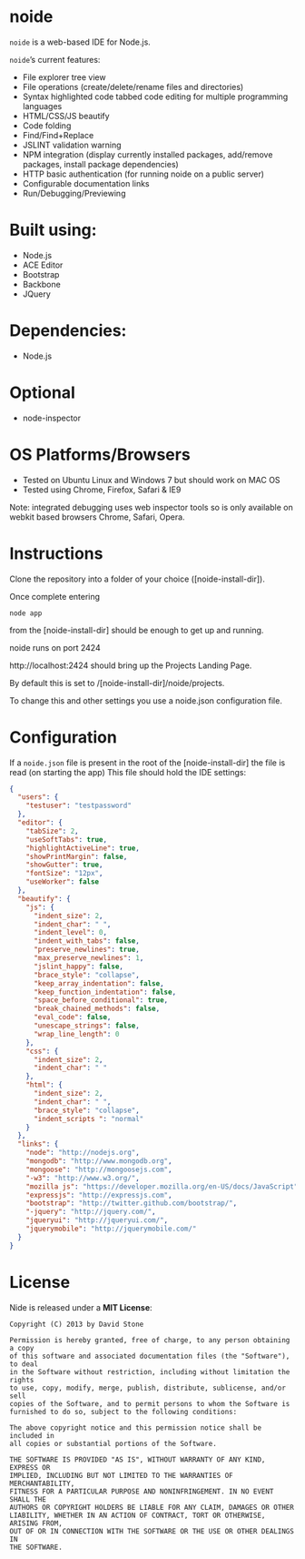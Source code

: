 noide
====

`noide` is a web-based IDE for Node.js.

`noide`’s current features:

- File explorer tree view
- File operations (create/delete/rename files and directories)
- Syntax highlighted code tabbed code editing for multiple programming languages
- HTML/CSS/JS beautify
- Code folding
- Find/Find+Replace 
- JSLINT validation warning
- NPM integration (display currently installed packages, add/remove packages, install package dependencies)
- HTTP basic authentication (for running noide on a public server)
- Configurable documentation links
- Run/Debugging/Previewing

Built using:
=========================

- Node.js
- ACE Editor
- Bootstrap
- Backbone
- JQuery

Dependencies:
=========================
- Node.js

Optional
=========================
- node-inspector

OS Platforms/Browsers
=========================
- Tested on Ubuntu Linux and Windows 7 but should work on MAC OS
- Tested using Chrome, Firefox, Safari & IE9

Note: integrated debugging uses web inspector tools so is only available on webkit based browsers Chrome, Safari, Opera.

Instructions
============

Clone the repository into a folder of your choice ([noide-install-dir]).

Once complete entering

    node app

from the [noide-install-dir] should be enough to get up and running.


noide runs on port 2424

http://localhost:2424 should bring up the Projects Landing Page.



By default this is set to /[noide-install-dir]/noide/projects.

To change this and other settings you use a noide.json configuration file.


Configuration
=======
If a `noide.json` file is present in the root of the [noide-install-dir] the file is read (on starting the app)
This file should hold the IDE settings:

```json
{
  "users": {
    "testuser": "testpassword"
  },
  "editor": {
    "tabSize": 2,
    "useSoftTabs": true,
    "highlightActiveLine": true,
    "showPrintMargin": false,
    "showGutter": true,
    "fontSize": "12px",
    "useWorker": false
  },
  "beautify": {
    "js": {
      "indent_size": 2,
      "indent_char": " ",
      "indent_level": 0,
      "indent_with_tabs": false,
      "preserve_newlines": true,
      "max_preserve_newlines": 1,
      "jslint_happy": false,
      "brace_style": "collapse",
      "keep_array_indentation": false,
      "keep_function_indentation": false,
      "space_before_conditional": true,
      "break_chained_methods": false,
      "eval_code": false,
      "unescape_strings": false,
      "wrap_line_length": 0
    },
    "css": {
      "indent_size": 2,
      "indent_char": " "
    },
    "html": {
      "indent_size": 2,
      "indent_char": " ",
      "brace_style": "collapse",
      "indent_scripts ": "normal"
    }
  },
  "links": {
    "node": "http://nodejs.org",
    "mongodb": "http://www.mongodb.org",
    "mongoose": "http://mongoosejs.com",
    "-w3": "http://www.w3.org/",
    "mozilla js": "https://developer.mozilla.org/en-US/docs/JavaScript",
    "expressjs": "http://expressjs.com",
    "bootstrap": "http://twitter.github.com/bootstrap/",
    "-jquery": "http://jquery.com/",
    "jqueryui": "http://jqueryui.com/",
    "jquerymobile": "http://jquerymobile.com/"
  }
}
```

License
=======

Nide is released under a **MIT License**:

    Copyright (C) 2013 by David Stone
    
    Permission is hereby granted, free of charge, to any person obtaining a copy
    of this software and associated documentation files (the "Software"), to deal
    in the Software without restriction, including without limitation the rights
    to use, copy, modify, merge, publish, distribute, sublicense, and/or sell
    copies of the Software, and to permit persons to whom the Software is
    furnished to do so, subject to the following conditions:

    The above copyright notice and this permission notice shall be included in
    all copies or substantial portions of the Software.
    
    THE SOFTWARE IS PROVIDED "AS IS", WITHOUT WARRANTY OF ANY KIND, EXPRESS OR
    IMPLIED, INCLUDING BUT NOT LIMITED TO THE WARRANTIES OF MERCHANTABILITY,
    FITNESS FOR A PARTICULAR PURPOSE AND NONINFRINGEMENT. IN NO EVENT SHALL THE
    AUTHORS OR COPYRIGHT HOLDERS BE LIABLE FOR ANY CLAIM, DAMAGES OR OTHER
    LIABILITY, WHETHER IN AN ACTION OF CONTRACT, TORT OR OTHERWISE, ARISING FROM,
    OUT OF OR IN CONNECTION WITH THE SOFTWARE OR THE USE OR OTHER DEALINGS IN
    THE SOFTWARE.
